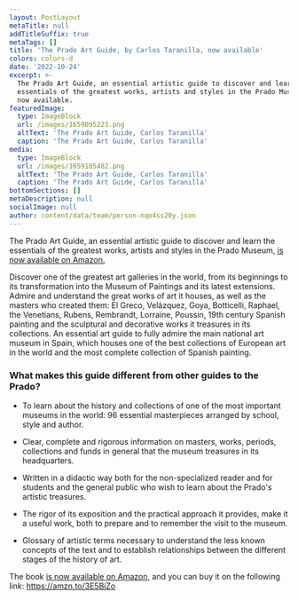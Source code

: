 ```yaml
---
layout: PostLayout
metaTitle: null
addTitleSuffix: true
metaTags: []
title: 'The Prado Art Guide, by Carlos Taranilla, now available'
colors: colors-d
date: '2022-10-24'
excerpt: >-
  The Prado Art Guide, an essential artistic guide to discover and learn the
  essentials of the greatest works, artists and styles in the Prado Museum, is
  now available.
featuredImage:
  type: ImageBlock
  url: /images/1659095223.png
  altText: 'The Prado Art Guide, Carlos Taranilla'
  caption: 'The Prado Art Guide, Carlos Taranilla'
media:
  type: ImageBlock
  url: /images/1659105482.png
  altText: 'The Prado Art Guide, Carlos Taranilla'
  caption: 'The Prado Art Guide, Carlos Taranilla'
bottomSections: []
metaDescription: null
socialImage: null
author: content/data/team/person-nqo4ss20y.json
---
```

The Prado Art Guide, an essential artistic guide to discover and learn the essentials of the greatest works, artists and styles in the Prado Museum, [is now available on Amazon.](https://amzn.to/3E5BiZo)

Discover one of the greatest art galleries in the world, from its beginnings to its transformation into the Museum of Paintings and its latest extensions. Admire and understand the great works of art it houses, as well as the masters who created them: El Greco, Velázquez, Goya, Botticelli, Raphael, the Venetians, Rubens, Rembrandt, Lorraine, Poussin, 19th century Spanish painting and the sculptural and decorative works it treasures in its collections. An essential art guide to fully admire the main national art museum in Spain, which houses one of the best collections of European art in the world and the most complete collection of Spanish painting.

### What makes this guide different from other guides to the Prado?

*   To learn about the history and collections of one of the most important museums in the world: 96 essential masterpieces arranged by school, style and author.

*   Clear, complete and rigorous information on masters, works, periods, collections and funds in general that the museum treasures in its headquarters.

*   Written in a didactic way both for the non-specialized reader and for students and the general public who wish to learn about the Prado's artistic treasures.

*   The rigor of its exposition and the practical approach it provides, make it a useful work, both to prepare and to remember the visit to the museum.

*   Glossary of artistic terms necessary to understand the less known concepts of the text and to establish relationships between the different stages of the history of art.

The book  [is now available on Amazon,](https://amzn.to/3E5BiZo) and you can buy it on the following link: <https://amzn.to/3E5BiZo>



